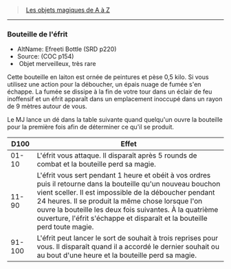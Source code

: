 ﻿> [Les objets magiques de A à Z](hd_magicitems_az_les_objets_magiques_de_a_a_z.md)

---

### Bouteille de l'éfrit

- AltName: Efreeti Bottle (SRD p220)
- Source: (COC p154)
-  Objet merveilleux, très rare

Cette bouteille en laiton est ornée de peintures et pèse 0,5 kilo. Si vous utilisez une action pour la déboucher, un épais nuage de fumée s'en échappe. La fumée se dissipe à la fin de votre tour dans un éclair de feu inoffensif et un éfrit apparaît dans un emplacement inoccupé dans un rayon de 9 mètres autour de vous.

Le MJ lance un dé dans la table suivante quand quelqu'un ouvre la bouteille pour la première fois afin de déterminer ce qu'il se produit.

|D100|Effet|
|---|---|
|01-10|L'éfrit vous attaque. Il disparaît après 5 rounds de combat et la bouteille perd sa magie.|
|11-90|L'éfrit vous sert pendant 1 heure et obéit à vos ordres puis il retourne dans la bouteille qu'un nouveau bouchon vient sceller. Il est impossible de la déboucher pendant 24 heures. Il se produit la même chose lorsque l'on ouvre la bouteille les deux fois suivantes. À la quatrième ouverture, l'éfrit s'échappe et disparaît et la bouteille perd toute magie.|
|91-100|L'éfrit peut lancer le sort de souhait à trois reprises pour vous. Il disparaît quand il a accordé le dernier souhait ou au bout d'une heure et la bouteille perd sa magie.|

